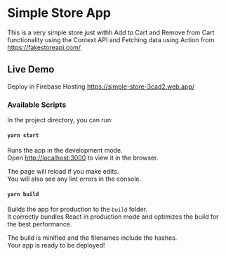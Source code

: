 # Simple Store App

This is a very simple store just withh Add to Cart and Remove from Cart functionality using the Context API and Fetching data using Action from https://fakestoreapi.com/

## Live Demo

Deploy in Firebase Hosting
https://simple-store-3cad2.web.app/

### Available Scripts

In the project directory, you can run:

#### `yarn start`

Runs the app in the development mode.\
Open [http://localhost:3000](http://localhost:3000) to view it in the browser.

The page will reload if you make edits.\
You will also see any lint errors in the console.

#### `yarn build`

Builds the app for production to the `build` folder.\
It correctly bundles React in production mode and optimizes the build for the best performance.

The build is minified and the filenames include the hashes.\
Your app is ready to be deployed!
